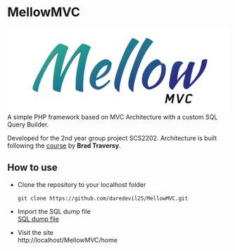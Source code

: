 # MellowMVC
![logo](./public/logo/logo_banner.png)
A simple PHP framework based on MVC Architecture with a custom SQL Query Builder. 

Developed for the 2nd year group project SCS2202.
Architecture is built following the [course](https://www.udemy.com/course/object-oriented-php-mvc/) by **Brad Traversy**.

## How to use
- Clone the repository to your localhost folder  
  ```
  git clone https://github.com/daredevil25/MellowMVC.git
  ```

- Import the SQL dump file  
  [SQL dump file](./public/resources/mellowmvc_db.sql)

- Visit the site  
  http://localhost/MellowMVC/home 
